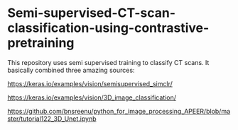 # Semi-supervised-CT-scan-classification-using-contrastive-pretraining
This repository uses semi supervised training to classify CT scans.
It basically combined three amazing sources:

https://keras.io/examples/vision/semisupervised_simclr/

https://keras.io/examples/vision/3D_image_classification/

https://github.com/bnsreenu/python_for_image_processing_APEER/blob/master/tutorial122_3D_Unet.ipynb
